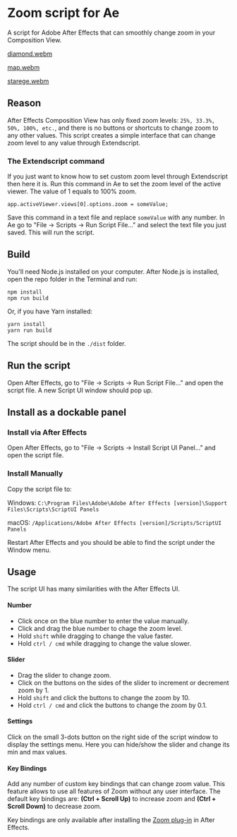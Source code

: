 # Zoom script for Ae
A script for Adobe After Effects that can smoothly change zoom in your Composition View.

[diamond.webm](https://github.com/QuisPic/ae-zoom/assets/56075863/83c9bc7e-286c-4915-91b2-dc7d1ca1f4b7)

[map.webm](https://github.com/QuisPic/ae-zoom/assets/56075863/811d3433-8170-491e-a2c7-bca56bbf998d)

[starege.webm](https://github.com/QuisPic/ae-zoom/assets/56075863/d3493b77-eaa2-4549-b3c6-e8e7b28d92ac)

## Reason
After Effects Composition View has only fixed zoom levels: `25%, 33.3%, 50%, 100%, etc.`, and there is no buttons or shortcuts to change zoom to any other values. This script creates a simple interface that can change zoom level to any value through Extendscript.

### The Extendscript command
If you just want to know how to set custom zoom level through Extendscript then here it is.
Run this command in Ae to set the zoom level of the active viewer. The value of 1 equals to 100% zoom.
```
app.activeViewer.views[0].options.zoom = someValue;
```
Save this command in a text file and replace `someValue` with any number. In Ae go to "File -> Scripts -> Run Script File..." and select the text file you just saved. This will run the script.

## Build
You'll need Node.js installed on your computer. After Node.js is installed, open the repo folder in the Terminal and run:

```
npm install
npm run build
```
Or, if you have Yarn installed:
```
yarn install
yarn run build
```
The script should be in the `./dist` folder.

## Run the script
Open After Effects, go to "File -> Scripts -> Run Script File..." and open the script file. A new Script UI window should pop up.

## Install as a dockable panel
### Install via After Effects
Open After Effects, go to "File -> Scripts -> Install Script UI Panel..." and open the script file.

### Install Manually
Copy the script file to:

Windows: `C:\Program Files\Adobe\Adobe After Effects [version]\Support Files\Scripts\ScriptUI Panels`

macOS: `/Applications/Adobe After Effects [version]/Scripts/ScriptUI Panels`

Restart After Effects and you should be able to find the script under the Window menu.

## Usage
The script UI has many similarities with the After Effects UI.
#### Number
- Click once on the blue number to enter the value manually.
- Click and drag the blue number to chage the zoom level.
- Hold `shift` while dragging to change the value faster.
- Hold `ctrl / cmd` while dragging to change the value slower.

#### Slider
- Drag the slider to change zoom.
- Click on the buttons on the sides of the slider to increment or decrement zoom by 1.
- Hold `shift` and click the buttons to change the zoom by 10.
- Hold `ctrl / cmd` and click the buttons to change the zoom by 0.1.

#### Settings
Click on the small 3-dots button on the right side of the script window to display the settings menu. Here you can hide/show the slider and change its min and max values.

#### Key Bindings
Add any number of custom key bindings that can change zoom value. This feature allows to use all features of Zoom without any user interface. The default key bindings are: **(Ctrl + Scroll Up)** to increase zoom and **(Ctrl + Scroll Down)** to decrease zoom.

Key bindings are only available after installing the [Zoom plug-in](https://github.com/QuisPic/ae-zoom-plugin) in After Effects.